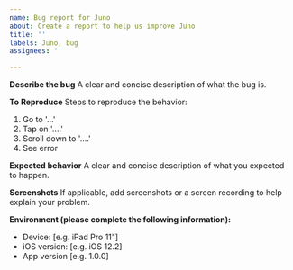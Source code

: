 ```yaml
---
name: Bug report for Juno
about: Create a report to help us improve Juno
title: ''
labels: Juno, bug
assignees: ''

---
```


**Describe the bug**
A clear and concise description of what the bug is.

**To Reproduce**
Steps to reproduce the behavior:
1. Go to '...'
2. Tap on '....'
3. Scroll down to '....'
4. See error

**Expected behavior**
A clear and concise description of what you expected to happen.

**Screenshots**
If applicable, add screenshots or a screen recording to help explain your problem.

**Environment (please complete the following information):**
 - Device: [e.g. iPad Pro 11"]
 - iOS version: [e.g. iOS 12.2]
 - App version [e.g. 1.0.0]
